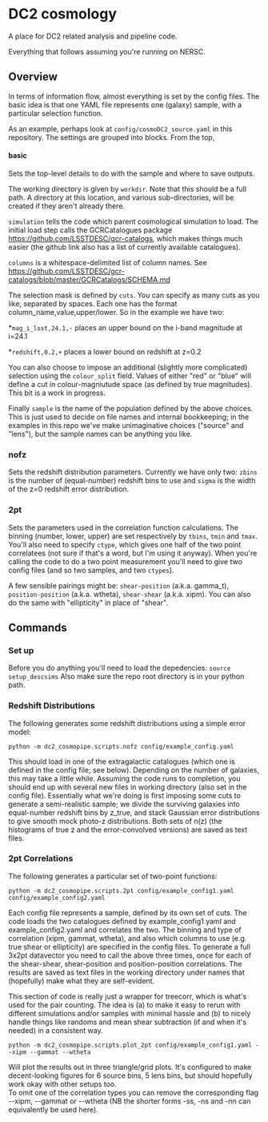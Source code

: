 # DC2 cosmology

A place for DC2 related analysis and pipeline code.

Everything that follows assuming you're running on NERSC.

## Overview

In terms of information flow, almost everything is set by the config files. The basic idea is that one YAML file represents one (galaxy) sample, with a particular selection function.

As an example, perhaps look at `config/cosmoDC2_source.yaml` in this repository.
The settings are grouped into blocks. From the top,

#### basic

Sets the top-level details to do with the sample and where to save outputs. 

The working directory is given by `workdir`. Note that this should be a full path. A directory at this location, and various sub-directories, will be created if they aren't already there.

`simulation` tells the code which parent cosmological simulation to load. The initial load step calls the GCRCatalogues package https://github.com/LSSTDESC/gcr-catalogs, which makes things much easier (the github link also has a list of currently available catalogues).

`columns` is a whitespace-delimited list of column names. See https://github.com/LSSTDESC/gcr-catalogs/blob/master/GCRCatalogs/SCHEMA.md

The selection mask is defined by `cuts`. You can specify as many cuts as you like, separated by spaces. Each one has the format column_name,value,upper/lower. So in the example we have two:

*`mag_i_lsst,24.1,-` places an upper bound on the i-band magnitude at i=24.1

*`redshift,0.2,+` places a lower bound on redshift at z=0.2

You can also choose to impose an additional (slightly more complicated) selection using the `colour_split` field. Values of either "red" or "blue" will define a cut in colour-magniutude space (as defined by true magnitudes). This bit is a work in progress.

Finally `sample` is the name of the population defined by the above choices. This is just used to decide on file names and internal bookkeeping; in the examples in this repo we've make unimaginative choices ("source" and "lens"), but the sample names can be anything you like.

### nofz

Sets the redshift distribution parameters. Currently we have only two: `zbins` is the number of (equal-number) redshift bins to use and `sigma` is the width of the z=0 redshift error distribution.

### 2pt

Sets the parameters used in the correlation function calculations. The binning (number, lower, upper) are set respectively by `tbins`, `tmin` and `tmax`. You'll also need to specify `ctype`, which gives one half of the two point correlatees (not sure if that's a word, but I'm using it anyway). When you're calling the code to do a two point measurement you'll need to give two config files (and so two samples, and two `ctypes`).

A few sensible pairings might be: `shear-position` (a.k.a. gamma_t), `position-position` (a.k.a. wtheta), `shear-shear` (a.k.a. xipm). You can also do the same with "ellipticity" in place of "shear".


## Commands

### Set up

Before you do anything you'll need to load the depedencies: `source setup_descsims`
Also make sure the repo root directory is in your python path.

### Redshift Distributions

The following generates some redshift distributions using a simple error model:

`python -m dc2_cosmopipe.scripts.nofz config/example_config.yaml`

This should load in one of the extragalactic catalogues (which one is defined in the config file; see below). Depending on the number of galaxies, this may take a little while.
Assuming the code runs to completion, you should end up with several new files in working directory (also set in the config file). Essentially what we're doing is first imposing some cuts to generate a semi-realistic sample; we divide the surviving galaxies into equal-number redshift bins by z_true, and stack Gaussian error distributions to give smooth mock photo-z distributions. Both sets of n(z) (the histograms of true z and the error-convolved versions) are saved as text files.

### 2pt Correlations

The following generates a particular set of two-point functions:

`python -m dc2_cosmopipe.scripts.2pt config/example_config1.yaml config/example_config2.yaml`

Each config file represents a sample, defined by its own set of cuts. The code loads the two catalogues defined by example_config1.yaml and example_config2.yaml and correlates the two. The binning and type of correlation (xipm, gammat, wtheta), and also which columns to use (e.g. true shear or ellipticity) are specified in the config files.
To generate a full 3x2pt datavector you need to call the above three times, once for each of the shear-shear, shear-position and position-position correlations.
The results are saved as text files in the working directory under names that (hopefully) make what they are self-evident.

This section of code is really just a wrapper for treecorr, which is what's used for the pair counting. The idea is (a) to make it easy to rerun with different simulations and/or samples with minimal hassle and (b) to nicely handle things like randoms and mean shear subtraction (if and when it's needed) in a consistent way.

`python -m dc2_cosmopipe.scripts.plot_2pt config/example_config1.yaml --xipm --gammat --wtheta`

Will plot the results out in three triangle/grid plots. It's configured to make decent-looking figures for 6 source bins, 5 lens bins, but should hopefully work okay with other setups too.  
To omit one of the correlation types you can remove the corresponding flag --xipm, --gammat or --wtheta
(NB the shorter forms -ss, -ns and -nn can equivalently be used here).
